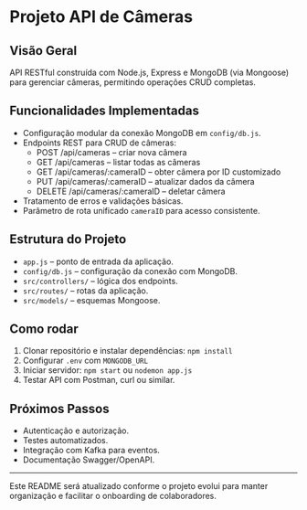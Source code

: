 # Projeto API de Câmeras

## Visão Geral
API RESTful construída com Node.js, Express e MongoDB (via Mongoose) para gerenciar câmeras, permitindo operações CRUD completas.

## Funcionalidades Implementadas
- Configuração modular da conexão MongoDB em `config/db.js`.
- Endpoints REST para CRUD de câmeras:
  - POST /api/cameras – criar nova câmera
  - GET /api/cameras – listar todas as câmeras
  - GET /api/cameras/:cameraID – obter câmera por ID customizado
  - PUT /api/cameras/:cameraID – atualizar dados da câmera
  - DELETE /api/cameras/:cameraID – deletar câmera
- Tratamento de erros e validações básicas.
- Parâmetro de rota unificado `cameraID` para acesso consistente.

## Estrutura do Projeto
- `app.js` – ponto de entrada da aplicação.
- `config/db.js` – configuração da conexão com MongoDB.
- `src/controllers/` – lógica dos endpoints.
- `src/routes/` – rotas da aplicação.
- `src/models/` – esquemas Mongoose.

## Como rodar
1. Clonar repositório e instalar dependências: `npm install`
2. Configurar `.env` com `MONGODB_URL`
3. Iniciar servidor: `npm start` ou `nodemon app.js`
4. Testar API com Postman, curl ou similar.

## Próximos Passos
- Autenticação e autorização.
- Testes automatizados.
- Integração com Kafka para eventos.
- Documentação Swagger/OpenAPI.

---

Este README será atualizado conforme o projeto evolui para manter organização e facilitar o onboarding de colaboradores.
